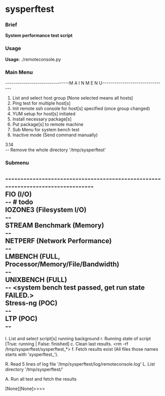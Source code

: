 # sysperftest

### Brief
**System performance test script**

### Usage
**Usage**: ./remoteconsole.py

### Main Menu
--------------------------------M A I N  M E N U--------------------------------

1. List and select host group [None selected means all hosts]
2. Ping test for multiple host[s]
3. Init remote ssh console for host[s] specified (once group changed)
4. YUM setup for host[s] initiated
5. Install necessary package[s]
6. Put package[s] to remote machine
7. Sub Menu for system bench test
0. Inactive mode (Send command manually)

3.14  
    -- Remove the whole directory '/tmp/sysperftest'

### Submenu
\--------------------------------------------------------------------------------  
FIO (I/O)  
    -- \# todo <libaio not found error>  
IOZONE3 (Filesystem I/O)  
    \-- <test passed>  
STREAM Benchmark (Memory)  
    \-- <test passed>  
NETPERF (Network Performance)  
    \-- <test passed>   
LMBENCH (FULL, Processor/Memory/File/Bandwidth)  
    \-- <single copy test passwd>  
UNIXBENCH (FULL)  
    \-- <system bench test passed, get run state FAILED.>  
Stress-ng (POC)  
    \-- <test passed>  
LTP (POC)  
    \--  
---------------------------------------------------------------------------------------
l. List and select script[s] running background
r. Running state of script [True: running | False: finished]
c. Clean last results. <rm -rf /tmp/sysperftest/sysperftest_*>
f. Fetch results exist (All files those names starts with 'sysperftest_').

R. Read 5 lines of log file '/tmp/sysperftest/log/remoteconsole.log'
L. List directory '/tmp/sysperftest/'

A. Run all test and fetch the results

[None][None]>>>>
